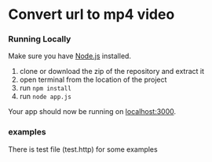 # Convert url to mp4 video


### Running Locally

Make sure you have [Node.js](http://nodejs.org/) installed.

1. clone or download the zip of the repository and extract it
2. open terminal from the location of the project
3. run ```npm install```
4. run ```node app.js```


Your app should now be running on [localhost:3000](http://localhost:3000/).

### examples

There is test file (test.http) for some examples
